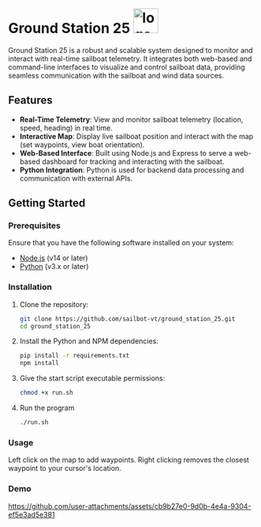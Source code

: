 # Ground Station 25 <img src="https://github.com/user-attachments/assets/05a3d1d7-f5c2-4c9b-8a05-54f5ed727f80" alt="logo" width="50"/>

Ground Station 25 is a robust and scalable system designed to monitor and interact with real-time sailboat telemetry. It integrates both web-based and command-line interfaces to visualize and control sailboat data, providing seamless communication with the sailboat and wind data sources.

## Features

- **Real-Time Telemetry**: View and monitor sailboat telemetry (location, speed, heading) in real time.
- **Interactive Map**: Display live sailboat position and interact with the map (set waypoints, view boat orientation).
- **Web-Based Interface**: Built using Node.js and Express to serve a web-based dashboard for tracking and interacting with the sailboat.
- **Python Integration**: Python is used for backend data processing and communication with external APIs.

## Getting Started

### Prerequisites

Ensure that you have the following software installed on your system:

- [Node.js](https://nodejs.org/en/) (v14 or later)
- [Python](https://www.python.org/) (v3.x or later)

### Installation

1. Clone the repository:

   ```bash
   git clone https://github.com/sailbot-vt/ground_station_25.git
   cd ground_station_25
   ```

2. Install the Python and NPM dependencies:

   ```bash
   pip install -r requirements.txt
   npm install
   ```

3. Give the start script executable permissions:

   ```bash
   chmod +x run.sh
   ```

4. Run the program

   ```bash
   ./run.sh
   ```

### Usage

Left click on the map to add waypoints. Right clicking removes the closest waypoint to your cursor's location.

### Demo

<https://github.com/user-attachments/assets/cb9b27e0-9d0b-4e4a-9304-ef5e3ad5e381>
